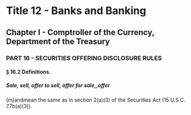 
# Title 12 - Banks and Banking
## Chapter I - Comptroller of the Currency, Department of the Treasury
### PART 16 - SECURITIES OFFERING DISCLOSURE RULES
#### § 16.2 Definitions.
##### Sale, sell, offer to sell, offer for sale,,offer

(m)andmean the same as in section 2(a)(3) of the Securities Act (15 U.S.C. 77b(a)(3)).
